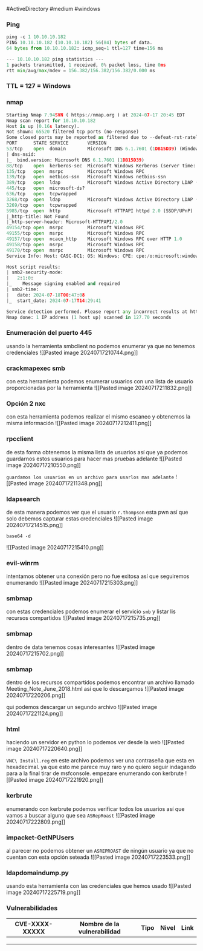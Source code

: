 #ActiveDirectory #medium #windows 
### Ping

```python
ping -c 1 10.10.10.182
PING 10.10.10.182 (10.10.10.182) 56(84) bytes of data.
64 bytes from 10.10.10.182: icmp_seq=1 ttl=127 time=156 ms

--- 10.10.10.182 ping statistics ---
1 packets transmitted, 1 received, 0% packet loss, time 0ms
rtt min/avg/max/mdev = 156.382/156.382/156.382/0.000 ms
```

### TTL = 127 = Windows

### nmap

```python
Starting Nmap 7.94SVN ( https://nmap.org ) at 2024-07-17 20:45 EDT
Nmap scan report for 10.10.10.182
Host is up (0.16s latency).
Not shown: 65520 filtered tcp ports (no-response)
Some closed ports may be reported as filtered due to --defeat-rst-ratelimit
PORT      STATE SERVICE       VERSION
53/tcp    open  domain        Microsoft DNS 6.1.7601 (1DB15D39) (Windows Server 2008 R2 SP1)
| dns-nsid: 
|_  bind.version: Microsoft DNS 6.1.7601 (1DB15D39)
88/tcp    open  kerberos-sec  Microsoft Windows Kerberos (server time: 2024-07-18 00:46:16Z)
135/tcp   open  msrpc         Microsoft Windows RPC
139/tcp   open  netbios-ssn   Microsoft Windows netbios-ssn
389/tcp   open  ldap          Microsoft Windows Active Directory LDAP (Domain: cascade.local, Site: Default-First-Site-Name)
445/tcp   open  microsoft-ds?
636/tcp   open  tcpwrapped
3268/tcp  open  ldap          Microsoft Windows Active Directory LDAP (Domain: cascade.local, Site: Default-First-Site-Name)
3269/tcp  open  tcpwrapped
5985/tcp  open  http          Microsoft HTTPAPI httpd 2.0 (SSDP/UPnP)
|_http-title: Not Found
|_http-server-header: Microsoft-HTTPAPI/2.0
49154/tcp open  msrpc         Microsoft Windows RPC
49155/tcp open  msrpc         Microsoft Windows RPC
49157/tcp open  ncacn_http    Microsoft Windows RPC over HTTP 1.0
49158/tcp open  msrpc         Microsoft Windows RPC
49170/tcp open  msrpc         Microsoft Windows RPC
Service Info: Host: CASC-DC1; OS: Windows; CPE: cpe:/o:microsoft:windows_server_2008:r2:sp1, cpe:/o:microsoft:windows

Host script results:
| smb2-security-mode: 
|   2:1:0: 
|_    Message signing enabled and required
| smb2-time: 
|   date: 2024-07-18T00:47:08
|_  start_date: 2024-07-17T14:29:41

Service detection performed. Please report any incorrect results at https://nmap.org/submit/ .
Nmap done: 1 IP address (1 host up) scanned in 127.70 seconds
```

### Enumeración del puerto 445
usando la herramienta smbclient no podemos enumerar ya que no tenemos credenciales
![[Pasted image 20240717210744.png]]

### crackmapexec smb
con esta herramienta podemos enumerar usuarios con una lista de usuario proporcionadas por la herramienta
![[Pasted image 20240717211832.png]]


### Opción 2 nxc
con esta herramienta podemos realizar el mismo escaneo y obtenemos la misma información
![[Pasted image 20240717212411.png]]

### rpcclient
de esta forma obtenemos la misma lista de usuarios así que ya podemos guardarnos estos usuarios para hacer mas pruebas adelante
![[Pasted image 20240717210550.png]]

`guardamos los usuarios en un archivo para usarlos mas adelante`
![[Pasted image 20240717211348.png]]

### ldapsearch 
de esta manera podemos ver que el usuario `r.thompson` esta pwn así que solo debemos capturar estas credenciales
![[Pasted image 20240717214515.png]]

`base64 -d`

![[Pasted image 20240717215410.png]]

### evil-winrm
intentamos obtener una conexión pero no fue exitosa así que seguiremos enumerando 
![[Pasted image 20240717215303.png]]


### smbmap
con estas credenciales podemos enumerar el servicio `smb` y listar lis recursos compartidos
![[Pasted image 20240717215735.png]]

### smbmap
dentro de data tenemos cosas interesantes
![[Pasted image 20240717215702.png]]

### smbmap
dentro de los recursos compartidos podemos encontrar un archivo llamado Meeting_Note_June_2018.html así que lo descargamos
![[Pasted image 20240717220206.png]]

qui podemos descargar un segundo archivo
![[Pasted image 20240717221124.png]]

### html
haciendo un servidor en python lo podemos ver desde la web
![[Pasted image 20240717220640.png]]

`VNC\ Install.reg`
en este archivo podemos ver una contraseña que esta en hexadecimal. ya que esto me parece muy raro y no quiero seguir indagando para a la final tirar de msfconsole. empezare enumerando con kerbrute
![[Pasted image 20240717221920.png]]

### kerbrute
enumerando con kerbrute podemos verificar todos los usuarios así que vamos a buscar alguno que sea `ASRepRoast` 
![[Pasted image 20240717222809.png]]

### impacket-GetNPUsers
al parecer no podemos obtener un `ASREPROAST` de ningún usuario ya que no cuentan con esta opción seteada 
![[Pasted image 20240717223533.png]]

### ldapdomaindump.py 
usando esta herramienta con las credenciales que hemos usado
![[Pasted image 20240717225719.png]]





















### Vulnerabilidades

| CVE-XXXX-XXXXX | Nombre de la vulnerabilidad | Tipo | Nivel | Link |
| -------------- | --------------------------- | ---- | ----- | ---- |
|                |                             |      |       |      |
|                |                             |      |       |      |
|                |                             |      |       |      |
